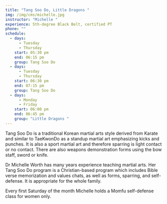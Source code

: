 ```yaml
---
title: "Tang Soo Do, Little Dragons "
img: /img/cms/michelle.jpg
instructor: "Michelle "
experience: 5th-degree Black Belt, certified PT
phone: ""
schedule:
  - days:
      - Tuesday
      - Thursday
    start: 05:30 pm
    end: 06:15 pm
    group: Tang Soo Do
  - days:
      - Tuesday
      - Thursday
    start: 06:30 pm
    end: 07:15 pm
    group: Tang Soo Do
  - days:
      - Monday
      - Friday
    start: 06:00 pm
    end: 06:45 pm
    group: "Little Dragons "
---
```

Tang Soo Do is a traditional Korean martial arts style derived from Karate and similar to TaeKwonDo as a standup martial art emphasizing kicks and punches. It is also a sport martial art and therefore sparring is light contact or no contact. There are also weapons demonstration forms using the bow staff, sword or knife.

Dr Michelle Worth has many years experience teaching martial arts. Her Tang Soo Do program is a Christian-based program which includes Bible verse memorization and values chats, as well as forms, sparring, and self-defense. It is appropriate for the whole family.

Every first Saturday of the month Michelle holds a Momfu self-defense class for women only.